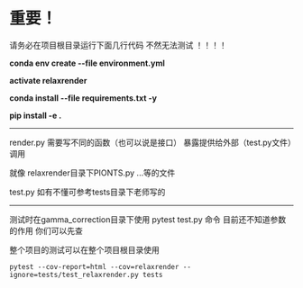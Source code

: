 # 重要！

请务必在项目根目录运行下面几行代码 不然无法测试 ！！！！

**conda env create --file environment.yml**

**activate relaxrender**

**conda install --file requirements.txt -y**

**pip install -e .**



---

render.py 需要写不同的函数（也可以说是接口） 暴露提供给外部（test.py文件）调用

 就像 relaxrender目录下PIONTS.py ...等的文件



test.py 如有不懂可参考tests目录下老师写的

---

测试时在gamma_correction目录下使用 pytest test.py 命令 目前还不知道参数的作用 你们可以先查

整个项目的测试可以在整个项目根目录使用

`pytest --cov-report=html --cov=relaxrender --ignore=tests/test_relaxrender.py tests`